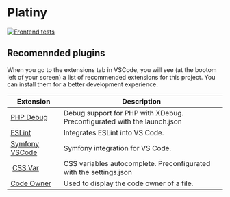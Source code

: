 # Platiny

[![Frontend tests](https://github.com/ESGI-69/challenge-5A-S1/actions/workflows/frontend.yml/badge.svg)](https://github.com/ESGI-69/challenge-5A-S1/actions/workflows/frontend.yml)

## Recomennded plugins

When you go to the extensions tab in VSCode, you will see (at the bootom left of your screen) a list of recommended extensions for this project. You can install them for a better development experience.

| Extension | Description |
| --- | --- |
| [PHP Debug](https://marketplace.visualstudio.com/items?itemName=xdebug.php-debug) | Debug support for PHP with XDebug. Preconfigurated with the launch.json |
| [ESLint](https://marketplace.visualstudio.com/items?itemName=dbaeumer.vscode-eslint) | Integrates ESLint into VS Code. |
| [Symfony VSCode](https://marketplace.visualstudio.com/items?itemName=thenouillet.symfony-vscode) | Symfony integration for VS Code. |
| [CSS Var](https://marketplace.visualstudio.com/items?itemName=phoenisx.cssvar) | CSS variables autocomplete. Preconfigurated with the settings.json |
| [Code Owner](https://marketplace.visualstudio.com/items?itemName=jasonnutter.vscode-codeowners) | Used to display the code owner of a file. |
